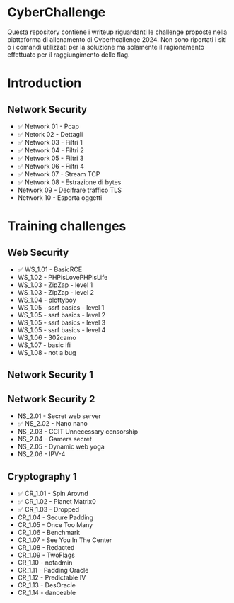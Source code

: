 # CyberChallenge
Questa repository contiene i writeup riguardanti le challenge proposte nella piattaforma di allenamento di Cyberhcallenge 2024.
Non sono riportati i siti o i comandi utilizzati per la soluzione ma solamente il ragionamento effettuato per il raggiungimento delle flag.

# Introduction

## Network Security

* ✅ Network 01 - Pcap
* ✅ Netork 02 - Dettagli
* ✅ Network 03 - Filtri 1
* ✅ Network 04 - Filtri 2
* ✅ Network 05 - Filtri 3
* ✅ Network 06 - Filtri 4
* ✅ Network 07 - Stream TCP
* ✅ Network 08 - Estrazione di bytes
* Network 09 - Decifrare traffico TLS
* Network 10 - Esporta oggetti

# Training challenges
## Web Security

* ✅ WS_1.01 - BasicRCE
* WS_1.02 - PHPisLovePHPisLife
* WS_1.03 - ZipZap - level 1
* WS_1.03 - ZipZap - level 2
* WS_1.04 - plottyboy
* WS_1.05 - ssrf basics - level 1
* WS_1.05 - ssrf basics - level 2
* WS_1.05 - ssrf basics - level 3
* WS_1.05 - ssrf basics - level 4
* WS_1.06 - 302camo
* WS_1.07 - basic lfi
* WS_1.08 - not a bug

## Network Security 1 

## Network Security 2
* NS_2.01 - Secret web server
* ✅ NS_2.02 - Nano nano
* NS_2.03 - CCIT Unnecessary censorship
* NS_2.04 - Gamers secret
* NS_2.05 - Dynamic web yoga
* NS_2.06 - IPV-4

## Cryptography 1

* ✅ CR_1.01 - Spin Arovnd
* ✅ CR_1.02 - Planet Matrix0
* ✅ CR_1.03 - Dropped
* CR_1.04 - Secure Padding
* CR_1.05 - Once Too Many
* CR_1.06 - Benchmark
* CR_1.07 - See You In The Center
* CR_1.08 - Redacted
* CR_1.09 - TwoFlags
* CR_1.10 - notadmin
* CR_1.11 - Padding Oracle
* CR_1.12 - Predictable IV
* CR_1.13 - DesOracle
*  CR_1.14 - danceable
